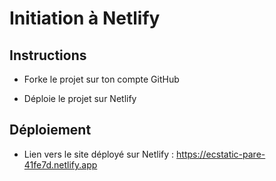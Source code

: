 # Initiation à Netlify

## Instructions

- Forke le projet sur ton compte GitHub

- Déploie le projet sur Netlify

## Déploiement

- Lien vers le site déployé sur Netlify : https://ecstatic-pare-41fe7d.netlify.app
